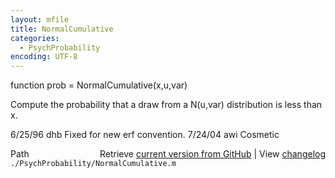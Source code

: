 ```yaml
---
layout: mfile
title: NormalCumulative
categories:
  - PsychProbability
encoding: UTF-8
---
```


function prob = NormalCumulative(x,u,var)

Compute the probability that a draw from a N(u,var) distribution is less
than x.

6/25/96  dhb  Fixed for new erf convention.
7/24/04  awi  Cosmetic


<div class="code_header" style="text-align:right;">
  <span style="float:left;">Path&nbsp;&nbsp;</span> <span class="counter">Retrieve <a href=
  "https://raw.github.com/Psychtoolbox-3/Psychtoolbox-3/beta/./PsychProbability/NormalCumulative.m">current version from GitHub</a> | View <a href=
  "https://github.com/Psychtoolbox-3/Psychtoolbox-3/commits/beta/./PsychProbability/NormalCumulative.m">changelog</a></span>
</div>
<div class="code">
  <code>./PsychProbability/NormalCumulative.m</code>
</div>
